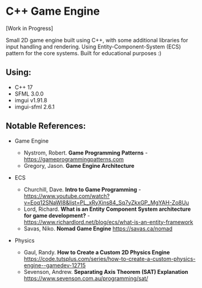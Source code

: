 # C++ Game Engine
[Work in Progress]

Small 2D game engine built using C++, with some additional libraries for input handling and rendering.
Using Entity-Component-System (ECS) pattern for the core systems.
Built for educational purposes :)


## Using:
- C++ 17
- SFML 3.0.0
- imgui v1.91.8
- imgui-sfml 2.6.1

## Notable References:
- Game Engine
	- Nystrom, Robert. **Game Programming Patterns** - https://gameprogrammingpatterns.com
	- Gregory, Jason. **Game Engine Architecture**

- ECS
	- Churchill, Dave. **Intro to Game Programming** - https://www.youtube.com/watch?v=Eoq12SNaWI8&list=PL_xRyXins84_Sq7yZkxGP_MgYAH-Zo8Uu
	- Lord, Richard. **What is an Entity Component System architecture for game development?** - https://www.richardlord.net/blog/ecs/what-is-an-entity-framework
 	- Savas, Niko. **Nomad Game Engine** https://savas.ca/nomad

- Physics
	- Gaul, Randy. **How to Create a Custom 2D Physics Engine** https://code.tutsplus.com/series/how-to-create-a-custom-physics-engine--gamedev-12715
  	- Sevenson, Andrew. **Separating Axis Theorem (SAT) Explanation** https://www.sevenson.com.au/programming/sat/